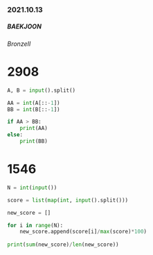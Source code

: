 ### **2021.10.13**

##### BAEKJOON 

###### BronzeⅡ

# 2908

```python
A, B = input().split()

AA = int(A[::-1])
BB = int(B[::-1])

if AA > BB:
    print(AA)
else:
    print(BB)
```



# 1546

```python
N = int(input())

score = list(map(int, input().split()))

new_score = []

for i in range(N):
    new_score.append(score[i]/max(score)*100)
    
print(sum(new_score)/len(new_score))
```

